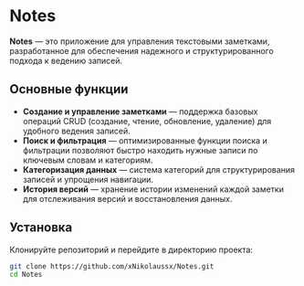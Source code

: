 # Notes

**Notes** — это приложение для управления текстовыми заметками, разработанное для обеспечения надежного и структурированного подхода к ведению записей.

## Основные функции

- **Создание и управление заметками** — поддержка базовых операций CRUD (создание, чтение, обновление, удаление) для удобного ведения записей.
- **Поиск и фильтрация** — оптимизированные функции поиска и фильтрации позволяют быстро находить нужные записи по ключевым словам и категориям.
- **Категоризация данных** — система категорий для структурирования записей и упрощения навигации.
- **История версий** — хранение истории изменений каждой заметки для отслеживания версий и восстановления данных.

## Установка

Клонируйте репозиторий и перейдите в директорию проекта:

```bash
git clone https://github.com/xNikolaussx/Notes.git
cd Notes

